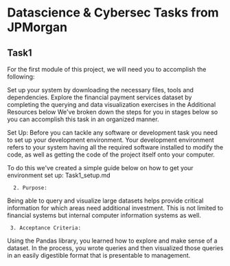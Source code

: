 # Datascience & Cybersec Tasks from JPMorgan

## Task1

For the first module of this project, we will need you to accomplish the following:

Set up your system by downloading the necessary files, tools and dependencies.
Explore the financial payment services dataset by completing the querying and data visualization exercises in the Additional Resources below
We've broken down the steps for you in stages below so you can accomplish this task in an organized manner.

Set Up:
Before you can tackle any software or development task you need to set up your development environment. Your development environment refers to your system having all the required software installed to modify the code, as well as getting the code of the project itself onto your computer.

To do this we've created a simple guide below on how to get your environment set up: Task1_setup.md

      2. Purpose:

Being able to query and visualize large datasets helps provide critical information for which areas need additional investment. This is not limited to financial systems but internal computer information systems as well.

     3. Acceptance Criteria:

Using the Pandas library, you learned how to explore and make sense of a dataset. In the process, you wrote queries and then visualized those queries in an easily digestible format that is presentable to management.